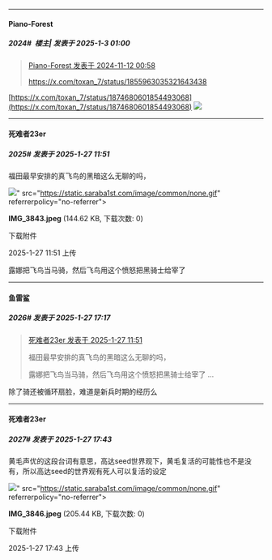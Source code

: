 ﻿*****

####  Piano-Forest  
##### 2024#         楼主| 发表于 2025-1-3 01:00

<blockquote><a href="httphttps://bbs.saraba1st.com/2b/forum.php?mod=redirect&amp;goto=findpost&amp;pid=66675642&amp;ptid=2178694" target="_blank">Piano-Forest 发表于 2024-11-12 00:58</a>

https://x.com/toxan_7/status/1855963035321643438</blockquote>
[https://x.com/toxan_7/status/1874680601854493068](https://x.com/toxan_7/status/1874680601854493068)
<img src="https://p.sda1.dev/21/c8d21e131770eb6894a8579f2f028b8a/20250103_005851.jpg" referrerpolicy="no-referrer">

*****

####  死难者23er  
##### 2025#       发表于 2025-1-27 11:51

福田最早安排的真飞鸟的黑暗这么无聊的吗，

<img src="https://img.saraba1st.com/forum/202501/27/115103cjhvhfv3zvxttfq7.jpeg" referrerpolicy="no-referrer">" src="https://static.saraba1st.com/image/common/none.gif" referrerpolicy="no-referrer">

<strong>IMG_3843.jpeg</strong> (144.62 KB, 下载次数: 0)

下载附件

2025-1-27 11:51 上传

露娜把飞鸟当马骑，然后飞鸟用这个愤怒把黑骑士给宰了


*****

####  鱼雷鲨  
##### 2026#       发表于 2025-1-27 17:17

<blockquote><a href="httphttps://bbs.saraba1st.com/2b/forum.php?mod=redirect&amp;goto=findpost&amp;pid=67287335&amp;ptid=2178694" target="_blank">死难者23er 发表于 2025-1-27 11:51</a>

福田最早安排的真飞鸟的黑暗这么无聊的吗，

露娜把飞鸟当马骑，然后飞鸟用这个愤怒把黑骑士给宰了 ...</blockquote>
除了骑还被循环扇脸，难道是新兵时期的经历么


*****

####  死难者23er  
##### 2027#       发表于 2025-1-27 17:43

黄毛声优的这段台词有意思，高达seed世界观下，黄毛复活的可能性也不是没有，所以高达seed的世界观有死人可以复活的设定

<img src="https://img.saraba1st.com/forum/202501/27/174311nad06dadglanlada.jpeg" referrerpolicy="no-referrer">" src="https://static.saraba1st.com/image/common/none.gif" referrerpolicy="no-referrer">

<strong>IMG_3846.jpeg</strong> (205.44 KB, 下载次数: 0)

下载附件

2025-1-27 17:43 上传

